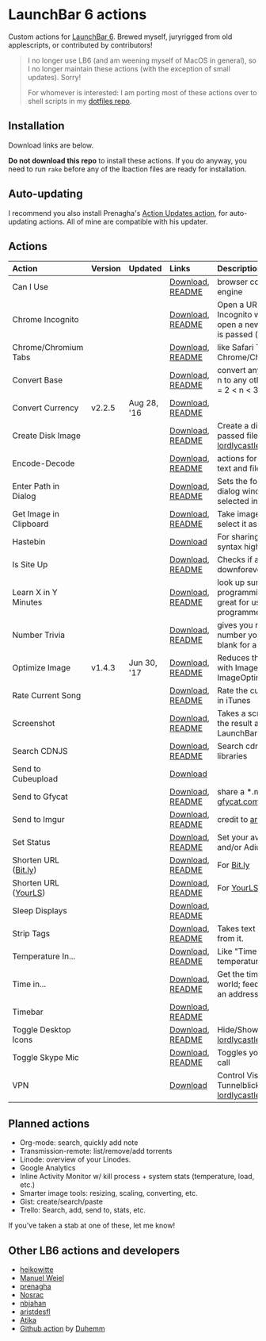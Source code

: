 # LaunchBar 6 actions

Custom actions for [LaunchBar 6](http://obdev.at/products/launchbar). Brewed myself,
juryrigged from old applescripts, or contributed by contributors!

> I no longer use LB6 (and am weening myself of MacOS in general), so I no
> longer maintain these actions (with the exception of small updates). Sorry!
>
> For whomever is interested: I am porting most of these actions over to shell
> scripts in my [dotfiles repo](https://github.com/hlissner/dotfiles).

## Installation

Download links are below.

**Do not download this repo** to install these actions. If you do
anyway, you need to run `rake` before any of the lbaction files are
ready for installation.

## Auto-updating

I recommend you also install Prenagha's
[Action Updates action](http://prenagha.github.io/launchbar/updates.html),
for auto-updating actions. All of mine are compatible with his updater.

## Actions

Action                   | Version | Updated     | Links                        | Description
:------------------------|:--------|:------------|:-----------------------------|:-----------------------
Can I Use                |         |             | [Download](https://v0.io/dl/launchbar/Can%20I%20Use.lbaction.zip),                [README](Can%20I%20Use.lbaction                ) | browser compatibility search engine
Chrome Incognito         |         |             | [Download](https://v0.io/dl/launchbar/Chrome%20Incognito.lbaction.zip),           [README](Chrome%20Incognito.lbaction           ) | Open a URL in Chrome's Incognito window/tab. Or just open a new window if no URL is passed (by [lordlycastle])
Chrome/Chromium Tabs     |         |             | [Download](https://v0.io/dl/launchbar/Chrome%20Tabs.lbaction.zip),                [README](Chrome%20Tabs.lbaction                ) | like Safari Tabs, but for Chrome/Chromium
Convert Base             |         |             | [Download](https://v0.io/dl/launchbar/Convert%20Base.lbaction.zip),               [README](Convert%20Base.lbaction               ) | convert any number from base n to any other base n, where n = 2 < n < 36.
Convert Currency         |  v2.2.5 | Aug 28, '16 | [Download](https://v0.io/dl/launchbar/Convert%20Currency.lbaction.zip),           [README](Convert%20Currency.lbaction           ) |
Create Disk Image        |         |             | [Download](https://v0.io/dl/launchbar/Create%20Disk%20Image.lbaction.zip),        [README](Create%20Disk%20Image.lbaction        ) | Create a disk image (DMG) for passed files/folders (by [lordlycastle])
Encode-Decode            |         |             | [Download](https://v0.io/dl/launchbar/Encode-Decode.lbext.zip),                   [README](Encode-Decode.lbext                   ) | actions for encoding/decoding text and files
Enter Path in Dialog     |         |             | [Download](https://v0.io/dl/launchbar/Enter%20Path%20in%20Dialog.lbaction.zip),   [README](Enter%20Path%20in%20Dialog.lbaction   ) | Sets the foremost open/save dialog window to the folder selected in LaunchBar
Get Image in Clipboard   |         |             | [Download](https://v0.io/dl/launchbar/Get%20Image%20in%20Clipboard.lbaction.zip), [README](Get%20Image%20in%20Clipboard.lbaction ) | Take image in clipboard and select it as a file in Launchbar
Hastebin                 |         |             | [Download](https://v0.io/dl/launchbar/Hastebin.lbaction.zip)                                                                       | For sharing text; complete with syntax highlighting
Is Site Up               |         |             | [Download](https://v0.io/dl/launchbar/Is%20Site%20Up.lbaction.zip),               [README](Is%20Site%20Up.lbaction               ) | Checks if a website is up using downforeveryoneorjustme.com
Learn X in Y Minutes     |         |             | [Download](https://v0.io/dl/launchbar/Learn%20X%20in%20Y%20Minutes.lbaction.zip), [README](Learn%20X%20in%20Y%20Minutes.lbaction ) | look up summaries for different programming languages--great for us polyglot programmers
Number Trivia            |         |             | [Download](https://v0.io/dl/launchbar/Number%20Trivia.lbaction.zip),              [README](Number%20Trivia.lbaction              ) | gives you random trivia for a number you specify. Leave it blank for a random number
Optimize Image           |  v1.4.3 | Jun 30, '17 | [Download](https://v0.io/dl/launchbar/Optimize%20Image.lbaction.zip),             [README](Optimize%20Image.lbaction             ) | Reduces the size of images with ImageAlpha--and ImageOptim if you hold shift
Rate Current Song        |         |             | [Download](https://v0.io/dl/launchbar/Rate%20Current%20Song.lbaction.zip),        [README](Rate%20Current%20Song.lbaction        ) | Rate the currently playing song in iTunes
Screenshot               |         |             | [Download](https://v0.io/dl/launchbar/Screenshot.lbaction.zip),                   [README](Screenshot.lbaction                   ) | Takes a screenshot, optimizes the result and selects it in LaunchBar
Search CDNJS             |         |             | [Download](https://v0.io/dl/launchbar/Search%20CDNJS.lbaction.zip),               [README](Search%20CDNJS.lbaction               ) | Search cdnjs.com for js/css libraries
Send to Cubeupload       |         |             | [Download](https://v0.io/dl/launchbar/Send%20to%20Cubeupload.lbaction.zip)                                                         |
Send to Gfycat           |         |             | [Download](https://v0.io/dl/launchbar/Send%20to%20Gfycat.lbaction.zip),           [README](Send%20to%20Gfycat.lbaction           ) | share a \*.mov or \*.gif file on [gfycat.com](gfycat.com)
Send to Imgur            |         |             | [Download](https://v0.io/dl/launchbar/Send%20to%20Imgur.lbaction.zip),            [README](Send%20to%20Imgur.lbaction            ) | credit to [aristdesfl]
Set Status               |         |             | [Download](https://v0.io/dl/launchbar/Set%20Status.lbaction.zip),                 [README](Set%20Status.lbaction                 ) | Set your availability in Skype and/or Adium
Shorten URL ([Bit.ly])   |         |             | [Download](https://v0.io/dl/launchbar/Shorten%20URL%20%28Bit.ly%29.lbaction.zip), [README](Shorten%20URL%20%28Bit.ly%29.lbaction ) | For [Bit.ly]
Shorten URL ([YourLS])   |         |             | [Download](https://v0.io/dl/launchbar/Shorten%20URL%20%28YourLS%29.lbaction.zip), [README](Shorten%20URL%20%28YourLS%29.lbaction ) | For [YourLS]
Sleep Displays           |         |             | [Download](https://v0.io/dl/launchbar/Sleep%20Displays.lbaction.zip),             [README](Sleep%20Displays.lbaction             ) |
Strip Tags               |         |             | [Download](https://v0.io/dl/launchbar/Strip%20Tags.lbaction.zip),                 [README](Strip%20Tags.lbaction                 ) | Takes text and strips HTML from it.
Temperature In...        |         |             | [Download](https://v0.io/dl/launchbar/Temperature%20In.lbaction.zip),             [README](Temperature%20In.lbaction             ) | Like "Time in...", but for temperatures
Time in...               |         |             | [Download](https://v0.io/dl/launchbar/Time%20In.lbaction.zip),                    [README](Time%20in.lbaction                    ) | Get the time anywhere in the world; feed it a city, country, an address--whatever
Timebar                  |         |             | [Download](https://v0.io/dl/launchbar/Timebar.lbaction.zip),                      [README](Timebar.lbaction                      ) |
Toggle Desktop Icons     |         |             | [Download](https://v0.io/dl/launchbar/Toggle%20Desktop%20Icons.lbaction.zip),     [README](Toggle%20Desktop%20Icons.lbaction     ) | Hide/Show desktop icons (by [lordlycastle])
Toggle Skype Mic         |         |             | [Download](https://v0.io/dl/launchbar/Toggle%20Skype%20Mic.lbaction.zip),         [README](Toggle%20Skype%20Mic.lbaction         ) | Toggles your mic in a skype call
VPN                      |         |             | [Download](https://v0.io/dl/launchbar/VPN.lbaction.zip)                                                                            | Control Viscosity, or Tunnelblick VPNs (by [lordlycastle])

## Planned actions

* Org-mode: search, quickly add note
* Transmission-remote: list/remove/add torrents
* Linode: overview of your Linodes.
* Google Analytics
* Inline Activity Monitor w/ kill process + system stats (temperature, load, etc.)
* Smarter image tools: resizing, scaling, converting, etc.
* Gist: create/search/paste
* Trello: Search, add, send to, stats, etc.

If you've taken a stab at one of these, let me know!

## Other LB6 actions and developers

* [heikowitte](https://github.com/heikowitte/LaunchBarActions)
* [Manuel Weiel](http://manuel.weiel.eu/private-projects/launchbar-actions/)
* [prenagha](https://github.com/prenagha/launchbar)
* [Nosrac](https://github.com/Nosrac)
* [nbjahan](https://github.com/nbjahan)
* [aristdesfl]
* [Atika](https://github.com/atika/launchbar)
* [Github action](https://github.com/Duhemm/launchbar-github) by [Duhemm](https://github.com/Duhemm)

[lordlycastle]: https://github.com/lordlycastle "lordlycastle's github page"
[aristdesfl]: https://github.com/aristidesfl/launchbar-scripts "aristdesfl's github page"
[Bit.ly]: http://bit.ly
[YourLS]: http://yourls.org
